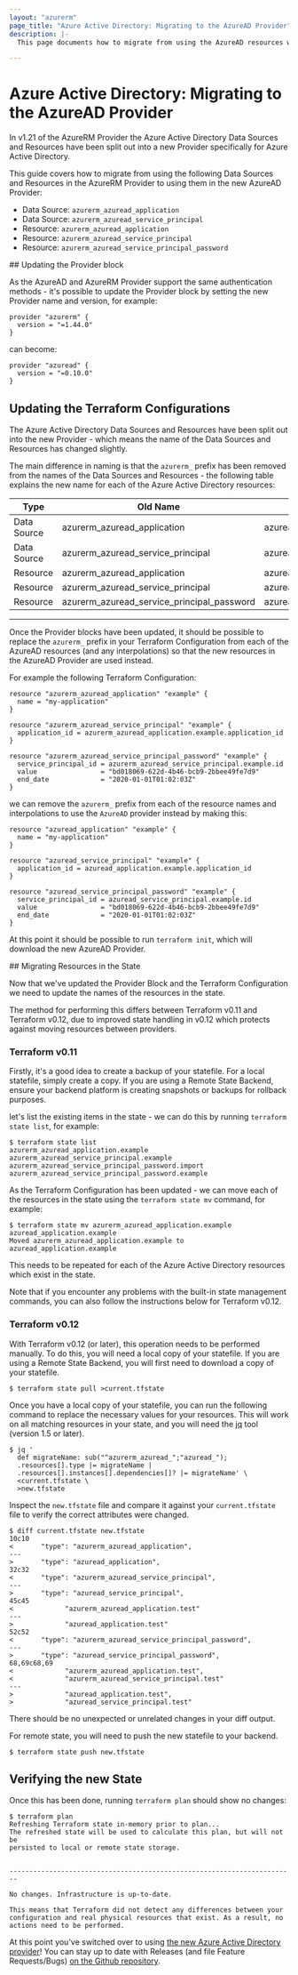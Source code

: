 ```yaml
---
layout: "azurerm"
page_title: "Azure Active Directory: Migrating to the AzureAD Provider"
description: |-
  This page documents how to migrate from using the AzureAD resources within this repository to the resources in the new split-out repository.

---
```


# Azure Active Directory: Migrating to the AzureAD Provider

In v1.21 of the AzureRM Provider the Azure Active Directory Data Sources and Resources have been split out into a new Provider specifically for Azure Active Directory.

This guide covers how to migrate from using the following Data Sources and Resources in the AzureRM Provider to using them in the new AzureAD Provider:

* Data Source: `azurerm_azuread_application`
* Data Source: `azurerm_azuread_service_principal`
* Resource: `azurerm_azuread_application`
* Resource: `azurerm_azuread_service_principal`
* Resource: `azurerm_azuread_service_principal_password`

## Updating the Provider block

As the AzureAD and AzureRM Provider support the same authentication methods - it's possible to update the Provider block by setting the new Provider name and version, for example:

```hcl
provider "azurerm" {
  version = "=1.44.0"
}
```

can become:

```hcl
provider "azuread" {
  version = "=0.10.0"
}
```

## Updating the Terraform Configurations

The Azure Active Directory Data Sources and Resources have been split out into the new Provider - which means the name of the Data Sources and Resources has changed slightly.

The main difference in naming is that the `azurerm_` prefix has been removed from the names of the Data Sources and Resources - the following table explains the new name for each of the Azure Active Directory resources:


| Type        | Old Name                                   | New Name                           |
| ----------- | ------------------------------------------ | ---------------------------------- |
| Data Source | azurerm_azuread_application                | azuread_application                |
| Data Source | azurerm_azuread_service_principal          | azuread_service_principal          |
| Resource    | azurerm_azuread_application                | azuread_application                |
| Resource    | azurerm_azuread_service_principal          | azuread_service_principal          |
| Resource    | azurerm_azuread_service_principal_password | azuread_service_principal_password |

---

Once the Provider blocks have been updated, it should be possible to replace the `azurerm_` prefix in your Terraform Configuration from each of the AzureAD resources (and any interpolations) so that the new resources in the AzureAD Provider are used instead.

For example the following Terraform Configuration:

```hcl
resource "azurerm_azuread_application" "example" {
  name = "my-application"
}

resource "azurerm_azuread_service_principal" "example" {
  application_id = azurerm_azuread_application.example.application_id
}

resource "azurerm_azuread_service_principal_password" "example" {
  service_principal_id = azurerm_azuread_service_principal.example.id
  value                = "bd018069-622d-4b46-bcb9-2bbee49fe7d9"
  end_date             = "2020-01-01T01:02:03Z"
}
```

we can remove the `azurerm_` prefix from each of the resource names and interpolations to use the `AzureAD` provider instead by making this:

```hcl
resource "azuread_application" "example" {
  name = "my-application"
}

resource "azuread_service_principal" "example" {
  application_id = azuread_application.example.application_id
}

resource "azuread_service_principal_password" "example" {
  service_principal_id = azuread_service_principal.example.id
  value                = "bd018069-622d-4b46-bcb9-2bbee49fe7d9"
  end_date             = "2020-01-01T01:02:03Z"
}
```

At this point it should be possible to run `terraform init`, which will download the new AzureAD Provider.


## Migrating Resources in the State

Now that we've updated the Provider Block and the Terraform Configuration we need to update the names of the resources in the state.

The method for performing this differs between Terraform v0.11 and Terraform v0.12, due to improved state handling in v0.12 which protects against moving resources between providers.

### Terraform v0.11

Firstly, it's a good idea to create a backup of your statefile. For a local statefile, simply create a copy. If you are using a Remote State Backend, ensure your backend platform is creating snapshots or backups for rollback purposes.

let's list the existing items in the state - we can do this by running `terraform state list`, for example:

```shell
$ terraform state list
azurerm_azuread_application.example
azurerm_azuread_service_principal.example
azurerm_azuread_service_principal_password.import
azurerm_azuread_service_principal_password.example
```

As the Terraform Configuration has been updated - we can move each of the resources in the state using the `terraform state mv` command, for example:

```shell
$ terraform state mv azurerm_azuread_application.example azuread_application.example
Moved azurerm_azuread_application.example to azuread_application.example
```

This needs to be repeated for each of the Azure Active Directory resources which exist in the state.

Note that if you encounter any problems with the built-in state management commands, you can also follow the instructions below for Terraform v0.12.

### Terraform v0.12

With Terraform v0.12 (or later), this operation needs to be performed manually. To do this, you will need a local copy of your statefile. If you are using a Remote State Backend, you will first need to download a copy of your statefile.

```shell
$ terraform state pull >current.tfstate
```

Once you have a local copy of your statefile, you can run the following command to replace the necessary values for your resources. This will work on all matching resources in your state, and you will need the [jq][jq-download] tool (version 1.5 or later).

```shell
$ jq '
  def migrateName: sub("^azurerm_azuread_";"azuread_");
  .resources[].type |= migrateName |
  .resources[].instances[].dependencies[]? |= migrateName' \
  <current.tfstate \
  >new.tfstate
```

Inspect the `new.tfstate` file and compare it against your `current.tfstate` file to verify the correct attributes were changed.

```shell
$ diff current.tfstate new.tfstate
10c10
<       "type": "azurerm_azuread_application",
---
>       "type": "azuread_application",
32c32
<       "type": "azurerm_azuread_service_principal",
---
>       "type": "azuread_service_principal",
45c45
<             "azurerm_azuread_application.test"
---
>             "azuread_application.test"
52c52
<       "type": "azurerm_azuread_service_principal_password",
---
>       "type": "azuread_service_principal_password",
68,69c68,69
<             "azurerm_azuread_application.test",
<             "azurerm_azuread_service_principal.test"
---
>             "azuread_application.test",
>             "azuread_service_principal.test"
```

There should be no unexpected or unrelated changes in your diff output.

For remote state, you will need to push the new statefile to your backend.

```shell script
$ terraform state push new.tfstate
```


## Verifying the new State

Once this has been done, running `terraform plan` should show no changes:

```shell
$ terraform plan
Refreshing Terraform state in-memory prior to plan...
The refreshed state will be used to calculate this plan, but will not be
persisted to local or remote state storage.


------------------------------------------------------------------------

No changes. Infrastructure is up-to-date.

This means that Terraform did not detect any differences between your
configuration and real physical resources that exist. As a result, no
actions need to be performed.
```

At this point you've switched over to using [the new Azure Active Directory provider](http://terraform.io/docs/providers/azuread/index.html)! You can stay up to date with Releases (and file Feature Requests/Bugs) [on the Github repository](https://github.com/terraform-providers/terraform-provider-azuread).

[jq-download]: https://stedolan.github.io/jq/download/
